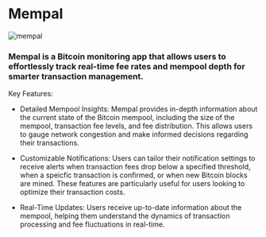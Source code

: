 # Mempal

![mempal](https://github.com/user-attachments/assets/02c9cea3-9058-480c-9fd3-2f5057fbe3a9)


### Mempal is a Bitcoin monitoring app that allows users to effortlessly track real-time fee rates and mempool depth for smarter transaction management.

Key Features:

- Detailed Mempool Insights: Mempal provides in-depth information about the current state of the Bitcoin mempool, including the size of the mempool, transaction fee levels, and fee distribution. This allows users to gauge network congestion and make informed decisions regarding their transactions.

* Customizable Notifications: Users can tailor their notification settings to receive alerts when transaction fees drop below a specified threshold, when a speicfic transaction is confirmed, or when new Bitcoin blocks are mined. These features are particularly useful for users looking to optimize their transaction costs.

+ Real-Time Updates: Users receive up-to-date information about the mempool, helping them understand the dynamics of transaction processing and fee fluctuations in real-time.
